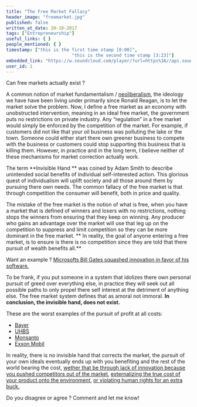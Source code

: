 ```yaml
---
title: "The Free Market Fallacy"
header_image: "freemarket.jpg"
published: false
written_at_date: 20-10-2017
tags: ["Entrepreneurship"]
useful_links: { }
people_mentioned: { }
timestamp: ["this is the first time stamp [0:00]",
						 "this is the second time stamp [3:23]"]
embedded_link: "https://w.soundcloud.com/player/?url=https%3A//api.soundcloud.com/tracks/341355792"
user_id: 1
---
```


Can free markets actually exist ?

A common notion of market fundamentalism / [neoliberalism](https://en.wikipedia.org/wiki/Neoliberalism), the ideology we have have been living under primarily since Ronald Reagan, is to let the market solve the problem.  Now, I define a free market as an economy with unobstructed intervention, meaning in an ideal free market, the government puts no restrictions on private industry.  Any “regulation” in a free market would simply be enforced by the competition of the market.  For example, if customers did not like that your oil business was polluting the lake or the town.  Someone could either start there own greener business to compete with the business or customers could stop supporting this business that is killing them.  However, in practice and in the long term, I believe neither of these mechanisms for market correction actually work.  

The term **Invisible Hand ** was coined by Adam Smith to describe unintended social benefits of individual self-interested action.  This glorious quest of individualism will uplift society and all those around them by pursuing there own needs.  The common fallacy of the free market is that through competition the consumer will benefit, both in price and quality.  

The mistake of the free market is the notion of what is free, when you have a market that is defined of winners and losers with no restrictions, nothing stops the winners from ensuring that they keep on winning.  Any producer who gains an advantage over the market will use that leg up on the competition to suppress and limit competition so they can be more dominant in the free market.  ** In reality, the goal of anyone entering a free market, is to ensure is there is no competition since they are told that there pursuit of wealth benefits all.**

Want an example ?   [Microsofts Bill Gates squashed innovation in favor of his software.](http://time.com/3553242/microsoft-monopoly/)

To be frank, if you put someone in a system that idolizes there own personal pursuit of greed over everything else, in practice they will seek out all possible paths to only propel there self interest at the detriment of anything else.  The free market system defines that as amoral not immoral.  **In conclusion, the invisible hand, does not exist.**

These are the worst examples of the pursuit of profit at all costs: 
* [Bayer](https://www.youtube.com/watch?v=fPO8wIaKQ5Y)
* [UHBS](https://www.youtube.com/watch?v=LsiTDf8fFWg)
* [Monsanto](https://www.youtube.com/watch?v=r00IZCaC8i8)
* [Exxon Mobil](https://www.nytimes.com/2017/08/22/opinion/exxon-climate-change-.html)

In reality, there is no invisible hand that corrects the market, the pursuit of your own ideals eventually ends up with you benefiting and the rest of the world bearing the cost, [wether that be through lack of innovation because you pushed competitors out of the market](https://www.huffingtonpost.com/the-influence/real-reasons-marijuana-is-banned_b_9210248.html),  [externalizing the true cost of your product onto the environment](https://www.pri.org/stories/2015-06-07/imf-true-cost-fossil-fuels-53-trillion-year), [or violating human rights for an extra buck.](http://talkingpointsmemo.com/features/privatization/two/) 

Do you disagree or agree ?  Comment and let me know!


